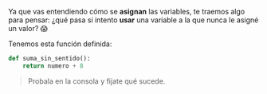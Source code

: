 Ya que vas entendiendo cómo se **asignan** las variables, te traemos algo para pensar: ¿qué pasa si intento **usar** una variable a la que nunca le asigné un valor? :scream:

Tenemos esta función definida:

``` python
def suma_sin_sentido():
	return numero + 8
```

> Probala en la consola y fijate qué sucede.
